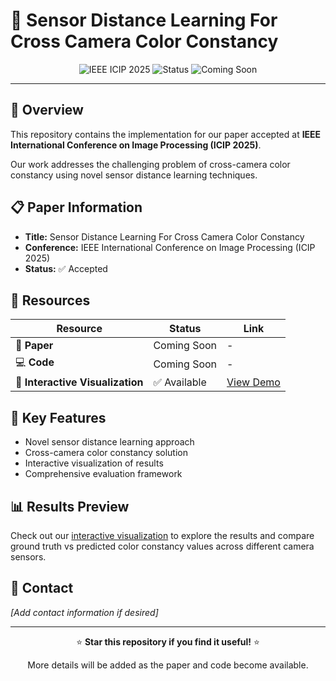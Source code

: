 # 📸 Sensor Distance Learning For Cross Camera Color Constancy

<div align="center">

![IEEE ICIP 2025](https://img.shields.io/badge/IEEE%20ICIP-2025-blue?style=for-the-badge)
![Status](https://img.shields.io/badge/Status-Accepted-green?style=for-the-badge)
![Coming Soon](https://img.shields.io/badge/Code-Coming%20Soon-orange?style=for-the-badge)

</div>

---

## 🎯 Overview

This repository contains the implementation for our paper accepted at **IEEE International Conference on Image Processing (ICIP 2025)**.

Our work addresses the challenging problem of cross-camera color constancy using novel sensor distance learning techniques.

## 📋 Paper Information

- **Title:** Sensor Distance Learning For Cross Camera Color Constancy
- **Conference:** IEEE International Conference on Image Processing (ICIP 2025)
- **Status:** ✅ Accepted

## 🔗 Resources

| Resource | Status | Link |
|----------|--------|------|
| 📄 **Paper** | Coming Soon | - |
| 💻 **Code** | Coming Soon | - |
| 🎨 **Interactive Visualization** | ✅ Available | [View Demo](https://icip25crosscameracolorconstancy.netlify.app/) |

## 🚀 Key Features

- Novel sensor distance learning approach
- Cross-camera color constancy solution
- Interactive visualization of results
- Comprehensive evaluation framework

## 📊 Results Preview

Check out our [interactive visualization](https://icip25crosscameracolorconstancy.netlify.app/) to explore the results and compare ground truth vs predicted color constancy values across different camera sensors.

<!-- ## Abstract

*[Add your paper abstract here once available]*

## Citation

*[Add citation format once paper is published]* -->

## 🤝 Contact

*[Add contact information if desired]*

---

<div align="center">

⭐ **Star this repository if you find it useful!** ⭐

More details will be added as the paper and code become available.

</div>
